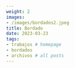 ```yaml
---
weight: 2
images:
- /images/bordados2.jpeg
title: Bordado
date: 2023-03-23
tags:
- trabajos # homepage
- bordados
- archivos # all posts
---
```


